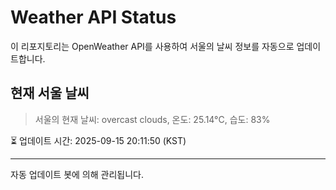 
# Weather API Status

이 리포지토리는 OpenWeather API를 사용하여 서울의 날씨 정보를 자동으로 업데이트합니다.

## 현재 서울 날씨
> 서울의 현재 날씨: overcast clouds, 온도: 25.14°C, 습도: 83%

⏳ 업데이트 시간: 2025-09-15 20:11:50 (KST)

---
자동 업데이트 봇에 의해 관리됩니다.
